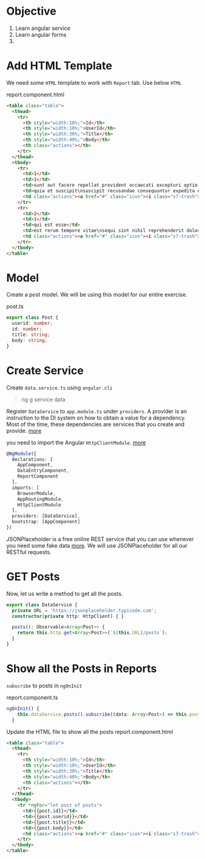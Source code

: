 # Objective
1. Learn angular service 
2. Learn angular forms
3.  

# Add HTML Template 
We need some `HTML` template to work with `Report` tab. Use below `HTML`

report.component.html
```html
<table class="table">
  <thead>
    <tr>
      <th style="width:10%;">Id</th>
      <th style="width:10%;">UserId</th>
      <th style="width:30%;">Title</th>
      <th style="width:40%;">Body</th>
      <th class="actions"></th>
    </tr>
  </thead>
  <tbody>
    <tr>
      <td>1</td>
      <td>1</td>
      <td>sunt aut facere repellat provident occaecati excepturi optio reprehenderit</td>
      <td>quia et suscipit\nsuscipit recusandae consequuntur expedita et cum\nreprehenderit molestiae ut ut quas totam\nnostrum rerum est autem sunt rem eveniet architecto</td>
      <td class="actions"><a href="#" class="icon"><i class="s7-trash"></i></a></td>
    </tr>
    <tr>
      <td>2</td>
      <td>1</td>
      <td>qui est esse</td>
      <td>est rerum tempore vitae\nsequi sint nihil reprehenderit dolor beatae ea dolores neque\nfugiat blanditiis voluptate porro vel nihil molestiae ut reiciendis\nqui aperiam non debitis possimus qui neque nisi nulla"</td>
      <td class="actions"><a href="#" class="icon"><i class="s7-trash"></i></a></td>
    </tr>
  </tbody>
</table>
```

# Model
Create a post model. We will be using this model for our entire exercise.

post.ts
```typescript
export class Post {
  userid: number;
  id: number;
  title: string;
  body: string;
}
```

# Create Service
Create `data.service.ts` using `angular.cli`
> ng g service data

Register `DataService` to `app.module.ts` under `providers`. A provider is an instruction to the DI system on how to obtain a value for a dependency. Most of the time, these dependencies are services that you create and provide. [more](https://angular.io/guide/providers)

you need to import the Angular `HttpClientModule`. [more](https://angular.io/guide/http)
```typescript
@NgModule({
  declarations: [
    AppComponent,
    DataEntryComponent,
    ReportComponent
  ],
  imports: [
    BrowserModule,
    AppRoutingModule,
    HttpClientModule
  ],
  providers: [DataService],
  bootstrap: [AppComponent]
})
```

JSONPlaceholder is a free online REST service that you can use whenever you need some fake data [more](https://jsonplaceholder.typicode.com/). We will use JSONPlaceholder for all our RESTful requests.

# GET Posts
Now, let us write a method to get all the posts.

```typescript
export class DataService {
  private URL = 'https://jsonplaceholder.typicode.com';
  constructor(private http: HttpClient) { }

  posts(): Observable<Array<Post>> {
    return this.http.get<Array<Post>>(`${this.URL}/posts`);
  }
}
```

# Show all the Posts in Reports
`subscribe` to posts in `ngOnInit`

report.component.ts
```typescript
ngOnInit() {
    this.dataService.posts().subscribe((data: Array<Post>) => this.posts = data);
  }
```  

Update the HTML file to show all the posts
report.component.html
```html
<table class="table">
  <thead>
    <tr>
      <th style="width:10%;">Id</th>
      <th style="width:10%;">UserId</th>
      <th style="width:30%;">Title</th>
      <th style="width:40%;">Body</th>
      <th class="actions"></th>
    </tr>
  </thead>
  <tbody>
    <tr *ngFor="let post of posts">
      <td>{{post.id}}</td>
      <td>{{post.userid}}</td>
      <td>{{post.title}}</td>
      <td>{{post.body}}</td>
      <td class="actions"><a href="#" class="icon"><i class="s7-trash"></i></a></td>
    </tr>
  </tbody>
</table>
```

